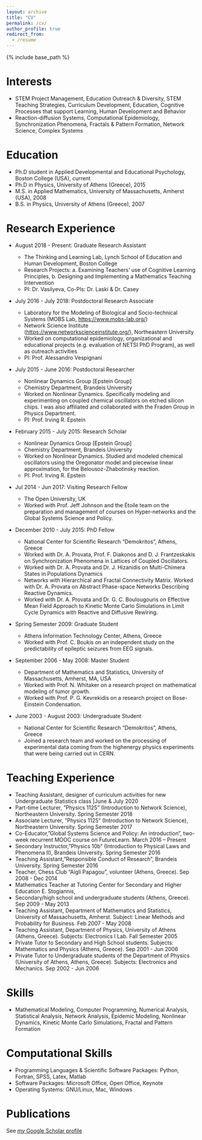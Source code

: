 ```yaml
---
layout: archive
title: "CV"
permalink: /cv/
author_profile: true
redirect_from:
  - /resume
---
```


{% include base_path %}

Interests
======
* STEM Project Management, Education Outreach & Diversity, STEM Teaching Strategies, Curriculum Development, Education, Cognitive Processes that support Learning, Human Development and Behavior
* Reaction-diffusion Systems, Computational Epidemiology, Synchronization Phenomena, Fractals & Pattern Formation, Network Science, Complex Systems



Education
======
* Ph.D student in Applied Developmental and Educational Psychology, Boston College (USA), current
* Ph.D in Physics, University of Athens (Greece), 2015
* M.S. in Applied Mathematics, University of Massachusetts, Amherst (USA), 2008
* B.S. in Physics, University of Athens (Greece), 2007

Research Experience
======
* August 2018 - Present: Graduate Research Assistant
  * The Thinking and Learning Lab, Lynch School of Education and Human Development, Boston College
  * Research Projects: a. Examining Teachers’ use of Cognitive Learning Principles, b. Designing and Implementing a Mathematics Teaching Intervention 
  * PI: Dr. Vasilyeva, Co-PIs: Dr. Laski & Dr. Casey

* July 2016 - July 2018: Postdoctoral Research Associate
  * Laboratory for the Modeling of Biological and Socio-technical Systems (MOBS Lab, https://www.mobs-lab.org/)
  * Network Science Institute (https://www.networkscienceinstitute.org/), Northeastern University
  * Worked on computational epidemiology, organizational and educational projects (e.g. evaluation of NETSI PhD Program), as well as outreach activities
  * PI: Prof. Alessandro Vespignani
  
* July 2015 - June 2016: Postdoctoral Researcher
  * Nonlinear Dynamics Group [Epstein Group]
  * Chemistry Department, Brandeis University
  * Worked on Nonlinear Dynamics. Specifically modeling and experimenting on coupled chemical oscillators on etched silicon chips. I was also affiliated and collaborated with the Fraden Group in Physics Department.
  * PI: Prof. Irving R. Epstein
  
* February 2015 - July 2015: Research Scholar
  * Nonlinear Dynamics Group [Epstein Group]
  * Chemistry Department, Brandeis University
  * Worked on Nonlinear Dynamics. Studied and modeled chemical oscillators using the Oregonator model and piecewise linear approximation, for the Belousoz-Zhabotinsky reaction.
  * PI: Prof. Irving R. Epstein


* Jul 2014 - Jun 2017: Visiting Research Fellow
  * The Open University, UK
  * Worked with Prof. Jeff Johnson and the Étoile team on the preparation and management of courses on Hyper-networks and the Global Systems Science and Policy.

* December 2010 - July 2015: PhD Fellow
  * National Center for Scientific Research “Demokritos”, Athens, Greece
  * Worked with Dr. A. Provata, Prof. F. Diakonos and D. J. Frantzeskakis on Synchronization Phenomena in Lattices of Coupled Oscillators.
  * Worked with Dr. A. Provata and Dr. J. Hizanidis on Multi-Chimera States in Populations Dynamics
  * Networks with Hierarchical and Fractal Connectivity Matrix. Worked with Dr. A. Provata on Abstract Phase-space Networks Describing Reactive Dynamics. 
  * Worked with Dr. A. Provata and Dr. G. C. Boulougouris on Effective Mean Field Approach to Kinetic Monte Carlo Simulations in Limit Cycle Dynamics with Reactive and Diffusive Rewiring.

* Spring Semester 2009: Graduate Student
  * Athens Information Technology Center, Athens, Greece
  * Worked with Prof. C. Boukis on an independent study on the predictability of epileptic seizures from EEG signals.

* September 2006 - May 2008: Master Student
  * Department of Mathematics and Statistics, University of Massachusetts, Amherst, MA, USA
  * Worked with Prof. N. Whitaker on a research project on mathematical modeling of tumor growth.
  * Worked with Prof. P. G. Kevrekidis on a research project on Bose-Einstein Condensation.

* June 2003 - August 2003: Undergraduate Student
  * National Center for Scientific Research “Demokritos”, Athens, Greece
  * Joined a research team and worked on the processing of experimental data coming from the highenergy physics experiments that were being carried out in CERN.


Teaching Experience
======

* Teaching Assistant, designer of curriculum activities for new Undergraduate Statistics class |June & July 2020
* Part-time Lecturer, ”Physics 1125” (Introduction to Network Science), Northeastern University. Spring Semester 2018
* Associate Lecturer, ”Physics 1125” (Introduction to Network Science), Northeastern University. Spring Semester 2017
* Co-Educator,”Global Systems Science and Policy: An introduction”, two-week recurrent MOOC course on FutureLearn. March 2016 – Present
* Secondary Instructor,”Physics 10b” (Introduction to Physical Laws and Phenomena II), Brandeis University. Spring Semester 2016
* Teaching Assistant,”Responsible Conduct of Research”, Brandeis University. Spring Semester 2016
* Teacher, Chess Club “Aigli Papagou”, volunteer (Athens, Greece). Sep 2008 - Dec 2014
* Mathematics Teacher at Tutoring Center for Secondary and Higher Education E. Stogiannis,
* Secondary/high school and undergraduate students (Athens, Greece). Sep 2009 - May 2013
* Teaching Assistant, Department of Mathematics and Statistics, University of Massachusetts, Amherst. Subject: Linear Methods and Probability for Business. Feb 2007 - May 2008
* Teaching Assistant, Department of Physics, University of Athens (Athens, Greece). Subjects: Electronics I Lab. Fall Semester 2005
* Private Tutor to Secondary and High School students. Subjects: Mathematics and Physics (Athens, Greece). Sep 2001 - Jun 2006
* Private Tutor to Undergraduate students of the Department of Physics (University of Athens, Athens, Greece). Subjects: Electronics and Mechanics. Sep 2002 - Jun 2006


Skills
=======
* Mathematical Modeling, Computer Programming, Numerical Analysis, Statistical Analysis, Network Analysis, Epidemic Modeling, Nonlinear Dynamics, Kinetic Monte Carlo Simulations, Fractal and Pattern Formation

Computational Skills
=======
* Programming Languages & Scientific Software Packages: Python, Fortran, SPSS, Latex, Matlab
* Software Packages: Microsoft Office, Open Office, Keynote
* Operating Systems: GNU/Linux, Mac, Windows


Publications
=======
See <a href="https://scholar.google.com/citations?user=vr51q-UAAAAJ&hl=en&oi=ao">my Google Scholar profile</a>

<!--
Skills
======
* Skill 1
* Skill 2
  * Sub-skill 2.1
  * Sub-skill 2.2
  * Sub-skill 2.3
* Skill 3

Publications
======
  <ul>{% for post in site.publications %}
    {% include archive-single-cv.html %}
  {% endfor %}</ul>
  
Talks
======
  <ul>{% for post in site.talks %}
    {% include archive-single-talk-cv.html %}
  {% endfor %}</ul>
  
Teaching
======
  <ul>{% for post in site.teaching %}
    {% include archive-single-cv.html %}
  {% endfor %}</ul>
  
Service and leadership
======
* Currently signed in to 43 different slack teams
-->
